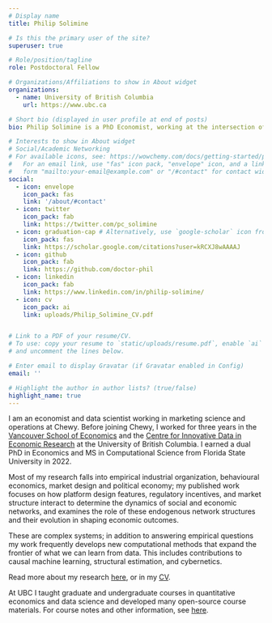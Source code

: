 ```yaml
---
# Display name
title: Philip Solimine

# Is this the primary user of the site?
superuser: true

# Role/position/tagline
role: Postdoctoral Fellow

# Organizations/Affiliations to show in About widget
organizations:
  - name: University of British Columbia
    url: https://www.ubc.ca

# Short bio (displayed in user profile at end of posts)
bio: Philip Solimine is a PhD Economist, working at the intersection of economics, data science, and machine learning at on the Marketing Science & Operations team at Chewy.

# Interests to show in About widget
# Social/Academic Networking
# For available icons, see: https://wowchemy.com/docs/getting-started/page-builder/#icons
#   For an email link, use "fas" icon pack, "envelope" icon, and a link in the
#   form "mailto:your-email@example.com" or "/#contact" for contact widget.
social:
  - icon: envelope
    icon_pack: fas
    link: '/about/#contact'
  - icon: twitter
    icon_pack: fab
    link: https://twitter.com/pc_solimine
  - icon: graduation-cap # Alternatively, use `google-scholar` icon from `ai` icon pack
    icon_pack: fas
    link: https://scholar.google.com/citations?user=kRCXJ8wAAAAJ
  - icon: github
    icon_pack: fab
    link: https://github.com/doctor-phil
  - icon: linkedin
    icon_pack: fab
    link: https://www.linkedin.com/in/philip-solimine/
  - icon: cv
    icon_pack: ai
    link: uploads/Philip_Solimine_CV.pdf


# Link to a PDF of your resume/CV.
# To use: copy your resume to `static/uploads/resume.pdf`, enable `ai` icons in `params.toml`,
# and uncomment the lines below.

# Enter email to display Gravatar (if Gravatar enabled in Config)
email: ''

# Highlight the author in author lists? (true/false)
highlight_name: true
---
```


I am an economist and data scientist working in marketing science and operations at Chewy. Before joining Chewy, I worked for three years in the [Vancouver School of Economics](https://economics.ubc.ca/) and the [Centre for Innovative Data in Economic Research](https://economics.ubc.ca/cider/research-activity/) at the University of British Columbia. I earned a dual PhD in Economics and MS in Computational Science from Florida State University in 2022.

Most of my research falls into empirical industrial organization, behavioural economics, market design and political economy; my published work focuses on how platform design features, regulatory incentives, and market structure interact to determine the dynamics of social and economic networks, and examines the role of these endogenous network structures and their evolution in shaping economic outcomes.

These are complex systems; in addition to answering empirical questions my work frequently develops new computational methods that expand the frontier of what we can learn from data. This includes contributions to causal machine learning, structural estimation, and cybernetics.

Read more about my research [here](/research/), or in my [CV](uploads/Philip_Solimine_CV.pdf).

At UBC I taught graduate and undergraduate courses in quantitative economics and data science and developed many open-source course materials. For course notes and other information, see [here](/teaching/).
